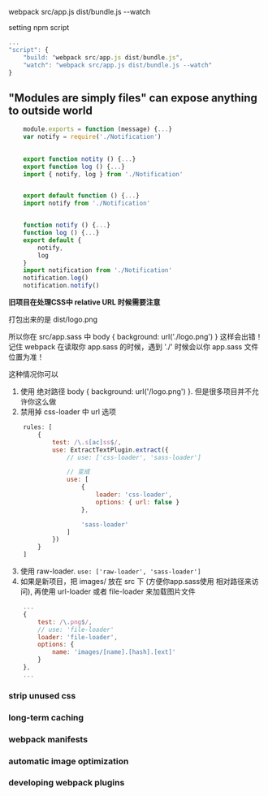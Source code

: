 webpack src/app.js dist/bundle.js --watch

setting npm script
```js
...
"script": {
    "build: "webpack src/app.js dist/bundle.js",
    "watch": "webpack src/app.js dist/bundle.js --watch"
}
```

## "Modules are simply files" can expose anything to outside world
```js
    module.exports = function (message) {...}
    var notify = require('./Notification')

    
    export function notity () {...}
    export function log () {...}
    import { notify, log } from './Notification'


    export default function () {...}
    import notify from './Notification'


    function notify () {...}
    function log () {...}
    export default {
        notify,
        log
    }
    import notification from './Notification'
    notification.log()
    notification.notify()

```

**旧项目在处理CSS中 relative URL 时候需要注意** 

打包出来的是
    dist/logo.png

所以你在 src/app.sass 中
body {
    background: url('./logo.png')
}
这样会出错！记住 webpack 在读取你 app.sass 的时候，遇到 './' 时候会以你 app.sass 文件位置为准！

这种情况你可以
1. 使用 绝对路径 body { background: url('/logo.png') }. 但是很多项目并不允许你这么做
2. 禁用掉 css-loader 中 url 选项
```js
    rules: [
        {
            test: /\.s[ac]ss$/,
            use: ExtractTextPlugin.extract({
                // use: ['css-loader', 'sass-loader']

                // 变成
                use: [
                    {
                        loader: 'css-loader',
                        options: { url: false }
                    },

                    'sass-loader'
                ]
            })
        }
    ]
```
3. 使用 raw-loader. `use: ['raw-loader', 'sass-loader']`
4. 如果是新项目，把 images/ 放在 src 下 (方便你app.sass使用 相对路径来访问), 再使用 url-loader 或者 file-loader 来加载图片文件
```js
    ...
    {
        test: /\.png$/,
        // use: 'file-loader'
        loader: 'file-loader',
        options: {
            name: 'images/[name].[hash].[ext]'
        }
    },
    ...
```

### strip unused css

### long-term caching

### webpack manifests

### automatic image optimization

### developing webpack plugins